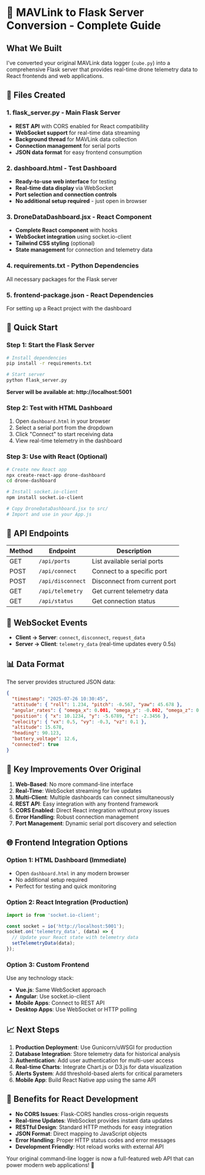 # 🚁 MAVLink to Flask Server Conversion - Complete Guide

## What We Built

I've converted your original MAVLink data logger (`cube.py`) into a comprehensive Flask server that provides real-time drone telemetry data to React frontends and web applications.

## 📁 Files Created

### 1. **flask_server.py** - Main Flask Server
- **REST API** with CORS enabled for React compatibility
- **WebSocket support** for real-time data streaming
- **Background thread** for MAVLink data collection
- **Connection management** for serial ports
- **JSON data format** for easy frontend consumption

### 2. **dashboard.html** - Test Dashboard
- **Ready-to-use web interface** for testing
- **Real-time data display** via WebSocket
- **Port selection and connection controls**
- **No additional setup required** - just open in browser

### 3. **DroneDataDashboard.jsx** - React Component
- **Complete React component** with hooks
- **WebSocket integration** using socket.io-client
- **Tailwind CSS styling** (optional)
- **State management** for connection and telemetry data

### 4. **requirements.txt** - Python Dependencies
All necessary packages for the Flask server

### 5. **frontend-package.json** - React Dependencies
For setting up a React project with the dashboard

## 🚀 Quick Start

### Step 1: Start the Flask Server
```bash
# Install dependencies
pip install -r requirements.txt

# Start server
python flask_server.py
```
**Server will be available at: http://localhost:5001**

### Step 2: Test with HTML Dashboard
1. Open `dashboard.html` in your browser
2. Select a serial port from the dropdown
3. Click "Connect" to start receiving data
4. View real-time telemetry in the dashboard

### Step 3: Use with React (Optional)
```bash
# Create new React app
npx create-react-app drone-dashboard
cd drone-dashboard

# Install socket.io-client
npm install socket.io-client

# Copy DroneDataDashboard.jsx to src/
# Import and use in your App.js
```

## 🔌 API Endpoints

| Method | Endpoint | Description |
|--------|----------|-------------|
| GET | `/api/ports` | List available serial ports |
| POST | `/api/connect` | Connect to a specific port |
| POST | `/api/disconnect` | Disconnect from current port |
| GET | `/api/telemetry` | Get current telemetry data |
| GET | `/api/status` | Get connection status |

## 📡 WebSocket Events

- **Client → Server**: `connect`, `disconnect`, `request_data`
- **Server → Client**: `telemetry_data` (real-time updates every 0.5s)

## 📊 Data Format

The server provides structured JSON data:
```json
{
  "timestamp": "2025-07-26 10:30:45",
  "attitude": { "roll": 1.234, "pitch": -0.567, "yaw": 45.678 },
  "angular_rates": { "omega_x": 0.001, "omega_y": -0.002, "omega_z": 0.003 },
  "position": { "x": 10.1234, "y": -5.6789, "z": -2.3456 },
  "velocity": { "vx": 0.5, "vy": -0.3, "vz": 0.1 },
  "altitude": 15.678,
  "heading": 90.123,
  "battery_voltage": 12.6,
  "connected": true
}
```

## 🔧 Key Improvements Over Original

1. **Web-Based**: No more command-line interface
2. **Real-Time**: WebSocket streaming for live updates
3. **Multi-Client**: Multiple dashboards can connect simultaneously
4. **REST API**: Easy integration with any frontend framework
5. **CORS Enabled**: Direct React integration without proxy issues
6. **Error Handling**: Robust connection management
7. **Port Management**: Dynamic serial port discovery and selection

## 🌐 Frontend Integration Options

### Option 1: HTML Dashboard (Immediate)
- Open `dashboard.html` in any modern browser
- No additional setup required
- Perfect for testing and quick monitoring

### Option 2: React Integration (Production)
```javascript
import io from 'socket.io-client';

const socket = io('http://localhost:5001');
socket.on('telemetry_data', (data) => {
  // Update your React state with telemetry data
  setTelemetryData(data);
});
```

### Option 3: Custom Frontend
Use any technology stack:
- **Vue.js**: Same WebSocket approach
- **Angular**: Use socket.io-client
- **Mobile Apps**: Connect to REST API
- **Desktop Apps**: Use WebSocket or HTTP polling

## 📈 Next Steps

1. **Production Deployment**: Use Gunicorn/uWSGI for production
2. **Database Integration**: Store telemetry data for historical analysis
3. **Authentication**: Add user authentication for multi-user access
4. **Real-time Charts**: Integrate Chart.js or D3.js for data visualization
5. **Alerts System**: Add threshold-based alerts for critical parameters
6. **Mobile App**: Build React Native app using the same API

## 🎯 Benefits for React Development

- **No CORS Issues**: Flask-CORS handles cross-origin requests
- **Real-time Updates**: WebSocket provides instant data updates
- **RESTful Design**: Standard HTTP methods for easy integration
- **JSON Format**: Direct mapping to JavaScript objects
- **Error Handling**: Proper HTTP status codes and error messages
- **Development Friendly**: Hot reload works with external API

Your original command-line logger is now a full-featured web API that can power modern web applications! 🎉

